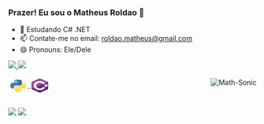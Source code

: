 ### Prazer! Eu sou o Matheus Roldao 👋

- 🌱 Estudando C# .NET
- 📫 Contate-me no email: roldao.matheus@gmail.com
- 😄 Pronouns: Ele/Dele

<div>
  <a href="https://github.com/MatheusRoldao">
  <img height="180em" src="https://github-readme-stats.vercel.app/api?username=MatheusRoldao&show_icons=true&theme=dark&include_all_commits=true&count_private=true"/>
  <img height="180em" src="https://github-readme-stats.vercel.app/api/top-langs/?username=MatheusRoldao&layout=compact&langs_count=7&theme=dark"/>
</div>
<div style="display: inline_block"><br>
  <img align="center" alt="Math-Python" height="30" width="40" src="https://raw.githubusercontent.com/devicons/devicon/master/icons/python/python-original.svg">
  <img align="center" alt="Math-Csharp" height="30" width="40" src="https://raw.githubusercontent.com/devicons/devicon/master/icons/csharp/csharp-original.svg">
  <img align="right" alt="Math-Sonic" src="https://i.gifer.com/origin/cb/cbad8974b5928d9e4878525b25d64c2d_w200.gif"
</div>
 
##
  
<div>

  <a href = "mailto:roldao.matheus@gmail.com"><img src="https://img.shields.io/badge/-Gmail-%23333?style=for-the-badge&logo=gmail&logoColor=white" target="_blank"></a>
  <a href="https://www.linkedin.com/in/matheus-rold%C3%A3o-68b97220a/" target="_blank"><img src="https://img.shields.io/badge/-LinkedIn-%230077B5?style=for-the-badge&logo=linkedin&logoColor=white" target="_blank"></a> 
 
  
 
</div>
